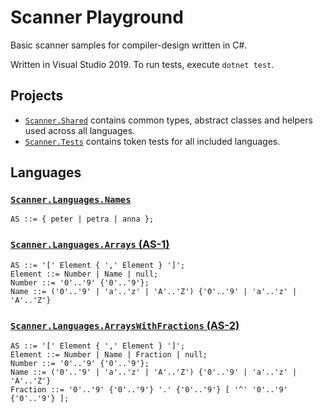 # Scanner Playground
Basic scanner samples for compiler-design written in C#.

Written in Visual Studio 2019. To run tests, execute `dotnet test`. 

## Projects
- [`Scanner.Shared`](Scanner.Shared) contains common types, abstract classes and helpers used across all languages.
- [`Scanner.Tests`](Scanner.Tests) contains token tests for all included languages.

## Languages

### [`Scanner.Languages.Names`](Scanner.Languages.Names)
```ebnf
AS ::= { peter | petra | anna };
```

### [`Scanner.Languages.Arrays` (AS-1)](Scanner.Languages.Arrays)
```ebnf
AS ::= '[' Element { ',' Element } ']';
Element ::= Number | Name | null;
Number ::= '0'..'9' {'0'..'9'};
Name ::= ('0'..'9' | 'a'..'z' | 'A'..'Z') {'0'..'9' | 'a'..'z' | 'A'..'Z'} 
```

### [`Scanner.Languages.ArraysWithFractions` (AS-2)](Scanner.Languages.ArraysWithFractions)
```ebnf
AS ::= '[' Element { ',' Element } ']';
Element ::= Number | Name | Fraction | null;
Number ::= '0'..'9' {'0'..'9'};
Name ::= ('0'..'9' | 'a'..'z' | 'A'..'Z') {'0'..'9' | 'a'..'z' | 'A'..'Z'}
Fraction ::= '0'..'9' {'0'..'9'} '.' {'0'..'9'} [ '^' '0'..'9' {'0'..'9'} ];
```
